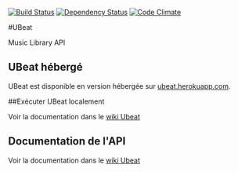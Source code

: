 [![Build Status](https://travis-ci.org/wfortin/UBeat.svg?branch=master)](https://travis-ci.org/wfortin/UBeat)
[![Dependency Status](https://david-dm.org/wfortin/ubeat.svg)](https://david-dm.org/wfortin/ubeat)
[![Code Climate](https://codeclimate.com/github/wfortin/UBeat.png)](https://codeclimate.com/github/wfortin/UBeat)

#UBeat

Music Library API



## UBeat hébergé

UBeat est disponible en version hébergée sur [ubeat.herokuapp.com](https://ubeat.herokuapp.com/).

##Exécuter UBeat localement

Voir la documentation dans le [wiki Ubeat](https://github.com/wfortin/UBeat/wiki/1-Installation-Ubeat)

## Documentation de l'API

Voir la documentation dans le [wiki Ubeat](https://github.com/wfortin/UBeat/wiki/2-API)
